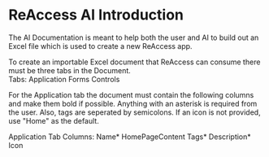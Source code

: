# ReAccess AI Introduction
The AI Documentation is meant to help both the user and AI to build out an Excel file which is used to create a new ReAccess app.

To create an importable Excel document that ReAccess can consume there must be three tabs in the Document.  
Tabs:
Application
Forms
Controls

For the Application tab the document must contain the following columns and make them bold if possible.  Anything with an asterisk is required from the user.  Also, tags are seperated by semicolons.  If an icon is not provided, use "Home" as the default.

Application Tab Columns:
Name*
HomePageContent
Tags*
Description*
Icon